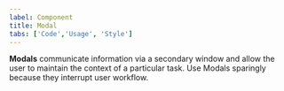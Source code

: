```yaml
---
label: Component
title: Modal
tabs: ['Code','Usage', 'Style']
---
```


<page-intro>**Modals** communicate information via a secondary window and allow the user to maintain the context of a particular task. Use Modals sparingly because they interrupt user workflow.</page-intro>

<component 
    name="Passive Modal"
    component="modal" 
    variation="modal--nofooter"
    codepen="KyXpKV"
    hasAngularVersion="true"
    hasReactVersion="true"
    >
</component>

<component 
    name="Transactional Modal"
    component="modal" 
    variation="modal"
    codepen="dZVoPj"
    hasReactVersion="true"
    hasAngularVersion="true"
    >
</component>

<component 
    name="Danger Modal"
    component="modal" 
    variation="modal--danger"
    codepen="erwbeb"
    hasReactVersion="true"
    hasAngularVersion="true"
    >
</component>